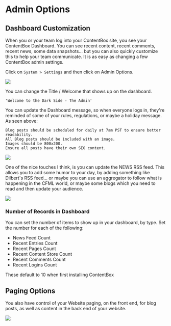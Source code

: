 # Admin Options

## Dashboard Customization

When you or your team log into your ContentBox site, you see your ContentBox Dashboard. You can see recent content, recent comments, recent news, some data snapshots… but you can also quickly customize this to help your team communicate. It is as easy as changing a few ContentBox admin settings.

Click on `System > Settings` and then click on Admin Options.

![](../../../../assets/contentbox-dashboard-edit.JPG)

You can change the Title / Welcome that shows up on the dashboard.

```
'Welcome to the Dark Side - The Admin'
```

You can update the Dashboard message, so when everyone logs in, they're reminded of some of your rules, regulations, or maybe a holiday message. As seen above:

```
Blog posts should be scheduled for daily at 7am PST to ensure better readability.
All Blog posts should be included with an image.
Images should be 800x200.
Ensure all posts have their own SEO content.
```

![](../../../../assets/contentbox-dashboard-view1.JPG)

One of the nice touches I think, is you can update the NEWS RSS feed. This allows you to add some humor to your day, by adding something like Dilbert's RSS feed… or maybe you can use an aggregator to follow what is happening in the CFML world, or maybe some blogs which you need to read and then update your audience.

![](../../../../assets/contentbox-dashboard-view2.JPG)

### Number of Records in Dashboard

You can set the number of items to show up in your dashboard, by type. Set the number for each of the following:

* News Feed Count
* Recent Entries Count
* Recent Pages Count
* Recent Content Store Count
* Recent Comments Count
* Recent Logins Count

These default to 10 when first installing ContentBox

## Paging Options

You also have control of your Website paging, on the front end, for blog posts, as well as content in the back end of your website.

![](../../../../assets/cb\_admin\_paging\_options.jpg)
